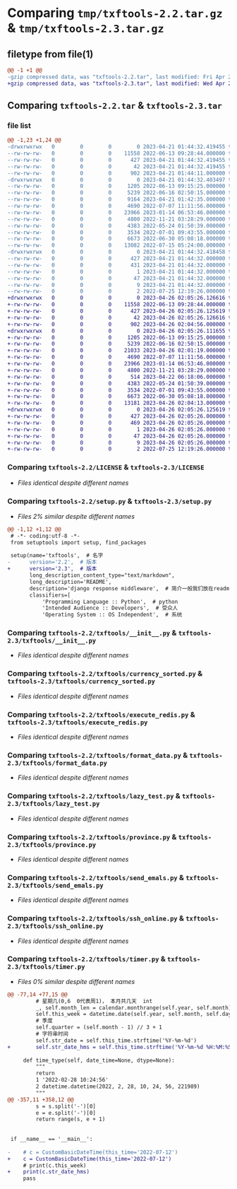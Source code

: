 # Comparing `tmp/txftools-2.2.tar.gz` & `tmp/txftools-2.3.tar.gz`

## filetype from file(1)

```diff
@@ -1 +1 @@
-gzip compressed data, was "txftools-2.2.tar", last modified: Fri Apr 21 01:44:32 2023, max compression
+gzip compressed data, was "txftools-2.3.tar", last modified: Wed Apr 26 02:05:26 2023, max compression
```

## Comparing `txftools-2.2.tar` & `txftools-2.3.tar`

### file list

```diff
@@ -1,23 +1,24 @@
-drwxrwxrwx   0        0        0        0 2023-04-21 01:44:32.419455 txftools-2.2/
--rw-rw-rw-   0        0        0    11558 2022-06-13 09:28:44.000000 txftools-2.2/LICENSE
--rw-rw-rw-   0        0        0      427 2023-04-21 01:44:32.419455 txftools-2.2/PKG-INFO
--rw-rw-rw-   0        0        0       42 2023-04-21 01:44:32.419455 txftools-2.2/setup.cfg
--rw-rw-rw-   0        0        0      902 2023-04-21 01:44:11.000000 txftools-2.2/setup.py
-drwxrwxrwx   0        0        0        0 2023-04-21 01:44:32.403497 txftools-2.2/txftools/
--rw-rw-rw-   0        0        0     1205 2022-06-13 09:15:25.000000 txftools-2.2/txftools/__init__.py
--rw-rw-rw-   0        0        0     5239 2022-06-16 02:50:15.000000 txftools-2.2/txftools/currency_sorted.py
--rw-rw-rw-   0        0        0     9164 2023-04-21 01:42:35.000000 txftools-2.2/txftools/encryption.py
--rw-rw-rw-   0        0        0     4690 2022-07-07 11:11:56.000000 txftools-2.2/txftools/execute_redis.py
--rw-rw-rw-   0        0        0    23966 2023-01-14 06:53:46.000000 txftools-2.2/txftools/format_data.py
--rw-rw-rw-   0        0        0     4800 2022-11-21 03:28:29.000000 txftools-2.2/txftools/lazy_test.py
--rw-rw-rw-   0        0        0     4383 2022-05-24 01:50:39.000000 txftools-2.2/txftools/province.py
--rw-rw-rw-   0        0        0     3534 2022-07-01 09:43:55.000000 txftools-2.2/txftools/send_emals.py
--rw-rw-rw-   0        0        0     6673 2022-06-30 05:08:18.000000 txftools-2.2/txftools/ssh_online.py
--rw-rw-rw-   0        0        0    13082 2022-07-15 05:24:00.000000 txftools-2.2/txftools/timer.py
-drwxrwxrwx   0        0        0        0 2023-04-21 01:44:32.418458 txftools-2.2/txftools.egg-info/
--rw-rw-rw-   0        0        0      427 2023-04-21 01:44:32.000000 txftools-2.2/txftools.egg-info/PKG-INFO
--rw-rw-rw-   0        0        0      431 2023-04-21 01:44:32.000000 txftools-2.2/txftools.egg-info/SOURCES.txt
--rw-rw-rw-   0        0        0        1 2023-04-21 01:44:32.000000 txftools-2.2/txftools.egg-info/dependency_links.txt
--rw-rw-rw-   0        0        0       47 2023-04-21 01:44:32.000000 txftools-2.2/txftools.egg-info/requires.txt
--rw-rw-rw-   0        0        0        9 2023-04-21 01:44:32.000000 txftools-2.2/txftools.egg-info/top_level.txt
--rw-rw-rw-   0        0        0        2 2022-07-25 12:19:26.000000 txftools-2.2/txftools.egg-info/zip-safe
+drwxrwxrwx   0        0        0        0 2023-04-26 02:05:26.126616 txftools-2.3/
+-rw-rw-rw-   0        0        0    11558 2022-06-13 09:28:44.000000 txftools-2.3/LICENSE
+-rw-rw-rw-   0        0        0      427 2023-04-26 02:05:26.125619 txftools-2.3/PKG-INFO
+-rw-rw-rw-   0        0        0       42 2023-04-26 02:05:26.126616 txftools-2.3/setup.cfg
+-rw-rw-rw-   0        0        0      902 2023-04-26 02:04:56.000000 txftools-2.3/setup.py
+drwxrwxrwx   0        0        0        0 2023-04-26 02:05:26.111655 txftools-2.3/txftools/
+-rw-rw-rw-   0        0        0     1205 2022-06-13 09:15:25.000000 txftools-2.3/txftools/__init__.py
+-rw-rw-rw-   0        0        0     5239 2022-06-16 02:50:15.000000 txftools-2.3/txftools/currency_sorted.py
+-rw-rw-rw-   0        0        0    21033 2023-04-26 02:01:19.000000 txftools-2.3/txftools/encryption.py
+-rw-rw-rw-   0        0        0     4690 2022-07-07 11:11:56.000000 txftools-2.3/txftools/execute_redis.py
+-rw-rw-rw-   0        0        0    23966 2023-01-14 06:53:46.000000 txftools-2.3/txftools/format_data.py
+-rw-rw-rw-   0        0        0     4800 2022-11-21 03:28:29.000000 txftools-2.3/txftools/lazy_test.py
+-rw-rw-rw-   0        0        0      514 2023-04-22 06:18:06.000000 txftools-2.3/txftools/pipfile_lock_requirements.py
+-rw-rw-rw-   0        0        0     4383 2022-05-24 01:50:39.000000 txftools-2.3/txftools/province.py
+-rw-rw-rw-   0        0        0     3534 2022-07-01 09:43:55.000000 txftools-2.3/txftools/send_emals.py
+-rw-rw-rw-   0        0        0     6673 2022-06-30 05:08:18.000000 txftools-2.3/txftools/ssh_online.py
+-rw-rw-rw-   0        0        0    13181 2023-04-26 02:04:13.000000 txftools-2.3/txftools/timer.py
+drwxrwxrwx   0        0        0        0 2023-04-26 02:05:26.125619 txftools-2.3/txftools.egg-info/
+-rw-rw-rw-   0        0        0      427 2023-04-26 02:05:26.000000 txftools-2.3/txftools.egg-info/PKG-INFO
+-rw-rw-rw-   0        0        0      469 2023-04-26 02:05:26.000000 txftools-2.3/txftools.egg-info/SOURCES.txt
+-rw-rw-rw-   0        0        0        1 2023-04-26 02:05:26.000000 txftools-2.3/txftools.egg-info/dependency_links.txt
+-rw-rw-rw-   0        0        0       47 2023-04-26 02:05:26.000000 txftools-2.3/txftools.egg-info/requires.txt
+-rw-rw-rw-   0        0        0        9 2023-04-26 02:05:26.000000 txftools-2.3/txftools.egg-info/top_level.txt
+-rw-rw-rw-   0        0        0        2 2022-07-25 12:19:26.000000 txftools-2.3/txftools.egg-info/zip-safe
```

### Comparing `txftools-2.2/LICENSE` & `txftools-2.3/LICENSE`

 * *Files identical despite different names*

### Comparing `txftools-2.2/setup.py` & `txftools-2.3/setup.py`

 * *Files 2% similar despite different names*

```diff
@@ -1,12 +1,12 @@
 # -*- coding:utf-8 -*-
 from setuptools import setup, find_packages
 
 setup(name='txftools',  # 名字
-      version='2.2',  # 版本
+      version='2.3',  # 版本
       long_description_content_type="text/markdown",
       long_description='README',
       description='django response middleware',  # 简介一般我们放在readme.md
       classifiers=[
           'Programming Language :: Python',  # python
           'Intended Audience :: Developers',  # 受众人
           'Operating System :: OS Independent',  # 系统
```

### Comparing `txftools-2.2/txftools/__init__.py` & `txftools-2.3/txftools/__init__.py`

 * *Files identical despite different names*

### Comparing `txftools-2.2/txftools/currency_sorted.py` & `txftools-2.3/txftools/currency_sorted.py`

 * *Files identical despite different names*

### Comparing `txftools-2.2/txftools/execute_redis.py` & `txftools-2.3/txftools/execute_redis.py`

 * *Files identical despite different names*

### Comparing `txftools-2.2/txftools/format_data.py` & `txftools-2.3/txftools/format_data.py`

 * *Files identical despite different names*

### Comparing `txftools-2.2/txftools/lazy_test.py` & `txftools-2.3/txftools/lazy_test.py`

 * *Files identical despite different names*

### Comparing `txftools-2.2/txftools/province.py` & `txftools-2.3/txftools/province.py`

 * *Files identical despite different names*

### Comparing `txftools-2.2/txftools/send_emals.py` & `txftools-2.3/txftools/send_emals.py`

 * *Files identical despite different names*

### Comparing `txftools-2.2/txftools/ssh_online.py` & `txftools-2.3/txftools/ssh_online.py`

 * *Files identical despite different names*

### Comparing `txftools-2.2/txftools/timer.py` & `txftools-2.3/txftools/timer.py`

 * *Files 0% similar despite different names*

```diff
@@ -77,14 +77,15 @@
         # 星期几(0,6  0代表周1)， 本月共几天  int
         _, self.month_len = calendar.monthrange(self.year, self.month)
         self.this_week = datetime.date(self.year, self.month, self.day).weekday()
         # 季度
         self.quarter = (self.month - 1) // 3 + 1
         # 字符串时间
         self.str_date = self.this_time.strftime('%Y-%m-%d')
+        self.str_date_hms = self.this_time.strftime('%Y-%m-%d %H:%M:%S')
 
     def time_type(self, date_time=None, dtype=None):
         """
         return
         1 '2022-02-28 10:24:56'
         2 datetime.datetime(2022, 2, 28, 10, 24, 56, 221989)
         """
@@ -357,11 +358,12 @@
         s = s.split('-')[0]
         e = e.split('-')[0]
         return range(s, e + 1)
 
 
 if __name__ == '__main__':
 
-    # c = CustomBasicDateTime(this_time='2022-07-12')
+    c = CustomBasicDateTime(this_time='2022-07-12')
     # print(c.this_week)
+    print(c.str_date_hms)
     pass
```

